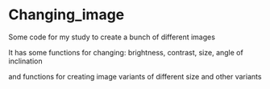 # Changing_image

Some code for my study to create a bunch of different images 

It has some functions for changing: brightness, contrast, size, angle of inclination

and functions for creating image variants of different size and other variants
